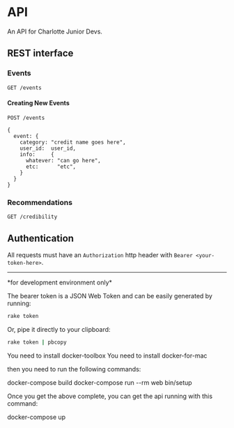 # API

An API for Charlotte Junior Devs.

## REST interface

### Events

```
GET /events
```

#### Creating New Events
```
POST /events

{
  event: {
    category: "credit name goes here",
    user_id:  user_id,
    info:     {
      whatever: "can go here",
      etc:      "etc",
    }
  }
}

```

### Recommendations

```
GET /credibility
```

## Authentication
All requests must have an `Authorization` http header with `Bearer <your-token-here>`.


<hr>
*for development environment only*

The bearer token is a JSON Web Token and can be easily generated by running:
```sh
rake token
```

Or, pipe it directly to your clipboard:

```sh
rake token | pbcopy
```





<!-- These are steps that were helpful for me when setting up the api to run locally -->

You need to install docker-toolbox
You need to install docker-for-mac

then you need to run the following commands:

docker-compose build
docker-compose run --rm web bin/setup

Once you get the above complete, you can get the api running with this command:

docker-compose up
